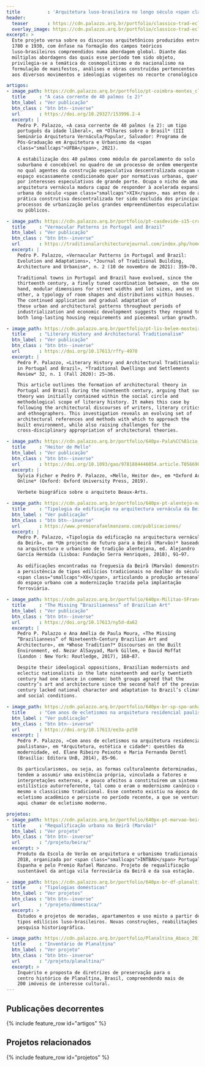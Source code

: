 ```yaml
---
title          : 'Arquitetura luso-brasileira no longo século <span class="smallcaps">XIX</span>'
header:
  teaser       : https://cdn.palazzo.arq.br/portfolio/classico-trad-ecletico-teaser.jpg
  overlay_image: https://cdn.palazzo.arq.br/portfolio/classico-trad-ecletico.jpg
excerpt: >
  Este projeto versa sobre os discursos arquitetônicos produzidos entre
  1780 e 1930, com ênfase na formação dos campos teóricos
  luso-brasileiros compreendidos numa abordagem global. Diante das
  múltiplas abordagens das quais esse período tem sido objeto,
  privilegia-se a temática do cosmopolitismo e do nacionalismo na
  formulação de manifestos, análises e obras construídas pertencentes
  aos diversos movimentos e ideologias vigentes no recorte cronológico.

artigos:
- image_path: https://cdn.palazzo.arq.br/portfolio/pt-coimbra-montes_claros-200615-pp-5531-crop-scaled-teaser.jpg
  title     : "A casa corrente de 40 palmos (± 2)"
  btn_label : "Ver publicação"
  btn_class : "btn btn--inverse"
  url       : https://doi.org/10.29327/153996.2-4
  excerpt: |
    Pedro P. Palazzo, «A casa corrente de 40 palmos (± 2): um tipo
    português da idade liberal», em *Olhares sobre o Brasil* (III
    Seminário Arquitetura Vernácula/Popular, Salvador: Programa de
    Pós-Graduação em Arquitetura e Urbanismo da <span
    class="smallcaps">UFBA</span>, 2021).

    A estabilização dos 40 palmos como módulo de parcelamento do solo
    suburbano é concebível no quadro de um processo de ordem emergente
    no qual agentes da construção especulativa descentralizada ocupam um
    espaço escassamente condicionado quer por normativas urbanas, quer
    por interesses especulativos de grande porte. Ocupa o nicho de uma
    arquitetura vernácula madura capaz de responder à acelerada expansão
    urbana do século <span class="smallcaps">XIX</span>, mas antes de a
    prática construtiva descentralizada ter sido excluída dos principais
    processos de urbanização pelos grandes empreendimentos especulativos
    ou públicos.

- image_path: https://cdn.palazzo.arq.br/portfolio/pt-casdevide-s15-crop-teaser.jpg
  title     : "Vernacular Patterns in Portugal and Brazil"
  btn_label : "Ver publicação"
  btn_class : "btn btn--inverse"
  url       : https://traditionalarchitecturejournal.com/index.php/home/article/view/524
  excerpt: |
    Pedro P. Palazzo, «Vernacular Patterns in Portugal and Brazil:
    Evolution and Adaptations», *Journal of Traditional Building,
    Architecture and Urbanism*, n. 2 (10 de novembro de 2021): 359–70.

    Traditional towns in Portugal and Brazil have evolved, since the
    thirteenth century, a finely tuned coordination between, on the one
    hand, modular dimensions for street widths and lot sizes, and on the
    other, a typology of room shapes and distributions within houses.
    The continued application and gradual adaptation of
    these urban and architectural patterns throughout periods of
    industrialization and economic development suggests they respond to
    both long-lasting housing requirements and piecemeal urban growth.

- image_path: https://cdn.palazzo.arq.br/portfolio/pt-lis-belem-mosteiro-varnhagen-teaser.jpg
  title     : "Literary History and Architectural Traditionalism"
  btn_label : "Ver publicação"
  btn_class : "btn btn--inverse"
  url       : https://doi.org/10.17613/rffy-4970
  excerpt: |
    Pedro P. Palazzo, «Literary History and Architectural Traditionalism
    in Portugal and Brazil», *Traditional Dwellings and Settlements
    Review* 32, n. 1 (Fall 2020): 25–36.

    This article outlines the formation of architectural theory in
    Portugal and Brazil during the nineteenth century, arguing that such
    theory was initially contained within the social circle and
    methodological scope of literary history. It makes this case by
    following the architectural discourses of writers, literary critics,
    and ethnographers. This investigation reveals an evolving set of
    architectural references and methods with which to approach the
    built environment, while also raising challenges for the
    cross-disciplinary appropriation of architectural theories.

- image_path: https://cdn.palazzo.arq.br/portfolio/640px-Pala%CC%81cio_Pedro_Ernesto_visto_de_noite-teaser.jpg
  title     : "Heitor de Mello"
  btn_label : "Ver publicação"
  btn_class : "btn btn--inverse"
  url       : https://doi.org/10.1093/gao/9781884446054.article.T056690
  excerpt: |
    Sylvia Ficher e Pedro P. Palazzo, «Mello, Heitor de», em *Oxford Art
    Online* (Oxford: Oxford University Press, 2019).

    Verbete biográfico sobre o arquiteto Beaux-Arts.

- image_path: https://cdn.palazzo.arq.br/portfolio/640px-pt-alentejo-marvao_beira-casario-180718-pp-6850.jpg
  title     : "Tipologia da edificação na arquitectura vernácula da Beirã"
  btn_label : "Ver publicação"
  btn_class : "btn btn--inverse"
  url       : https://www.premiorafaelmanzano.com/publicaciones/
  excerpt: |
    Pedro P. Palazzo, «Tipologia da edificação na arquitectura vernácula
    da Beirã», em *Um projecto de futuro para a Beirã (Marvão)* baseado
    na arquitectura e urbanismo de tradição alentejana, ed. Alejandro
    García Hermida (Lisboa: Fundação Serra Henriques, 2018), 91–97.
    
    As edificações encontradas na freguesia da Beirã (Marvão) demonstram
    a persistência de tipos edilícios tradicionais no dealbar do século
    <span class="smallcaps">XX</span>, articulando a produção artesanal
    do espaço urbano com a modernização trazida pela implantação
    ferroviária.

- image_path: https://cdn.palazzo.arq.br/portfolio/640px-Militao-SFrancisco-1862.jpg
  title     : "The Missing “Brazilianness” of Brazilian Art"
  btn_label : "Ver publicação"
  btn_class : "btn btn--inverse"
  url       : https://doi.org/10.17613/ny5d-da62
  excerpt: |
    Pedro P. Palazzo e Ana Amélia de Paula Moura, «The Missing
    “Brazilianness” of Nineteenth-Century Brazilian Art and
    Architecture», em *Whose Tradition?* Discourses on the Built
    Environment, ed. Nezar AlSayyad, Mark Gillem, e David Moffat
    (London : New York: Routledge, 2017), 168–87.

    Despite their ideological oppositions, Brazilian modernists and
    eclectic nationalists in the late nineteenth and early twentieth
    century had one stance in common: both groups agreed that the
    country’s art and architecture since the second half of the previous
    century lacked national character and adaptation to Brazil’s climate
    and social conditions.

- image_path: https://cdn.palazzo.arq.br/portfolio/640px-br-sp-spo-anhangabau.jpg
  title     : "Cem anos de ecletismos na arquitetura residencial paulistana"
  btn_label : "Ver publicação"
  btn_class : "btn btn--inverse"
  url       : https://doi.org/10.17613/ee3a-pz50
  excerpt: |
    Pedro P. Palazzo, «Cem anos de ecletismos na arquitetura residencial
    paulistana», em *Arquitetura, estética e cidade*: questões da
    modernidade, ed. Elane Ribeiro Peixoto e Maria Fernanda Derntl
    (Brasília: Editora UnB, 2014), 85–96.

    Os particularismos, ou seja, as formas culturalmente determinadas,
    tendem a assumir uma existência própria, vinculada a fatores e
    interpretações externos, e pouco afeitos a constituírem um sistema
    estilístico autorreferente, tal como o eram o modernismo canônico ou
    mesmo o classicismo tradicional. Esse contexto existiu na época do
    ecletismo acadêmico e persiste no período recente, a que se ventura
    aqui chamar de ecletismo moderno.

projetos:
- image_path: https://cdn.palazzo.arq.br/portfolio/640px-pt-marvao-beira-e2_ribeira_axon.jpg
  title     : "Requalificação urbana na Beirã (Marvão)"
  btn_label : "Ver projeto"
  btn_class : "btn btn--inverse"
  url       : "/projeto/beira/"
  excerpt: >
    Produto da Escola de Verão em arquitetura e urbanismo tradicionais
    2018, organizada por <span class="smallcaps">INTBAU</span> Portugal e
    Espanha e pelo Premio Rafael Manzano. Projeto de requalificação
    sustentável da antiga vila ferroviária da Beirã e da sua estação.

- image_path: https://cdn.palazzo.arq.br/portfolio/640px-br-df-planaltina-casazul-pp-3018-crop.jpg
  title     : "Tipologias domésticas"
  btn_label : "Ver projetos"
  btn_class : "btn btn--inverse"
  url       : "/projeto/domestica/"
  excerpt: >
    Estudos e projetos de moradas, apartamentos e uso misto a partir de
    tipos edilícios luso-brasileiros. Novas construções, reabilitações e
    pesquisa historiográfica.

- image_path: https://cdn.palazzo.arq.br/portfolio/Planaltina_Abaco_20120815_M202.3.2_SEHTipologia-teaser.jpg
  title     : "Inventário de Planaltina"
  btn_label : "Ver projeto"
  btn_class : "btn btn--inverse"
  url       : "/projeto/planaltina/"
  excerpt: >
    Inquérito e proposta de diretrizes de preservação para o
    centro histórico de Planaltina, Brasil, compreendendo mais de
    200 imóveis de interesse cultural.
---
```


## Publicações decorrentes ##

<div class="full">
  {% include feature_row id="artigos" %}
</div>

## Projetos relacionados ##

<div class="full">
  {% include feature_row id="projetos" %}
</div>

